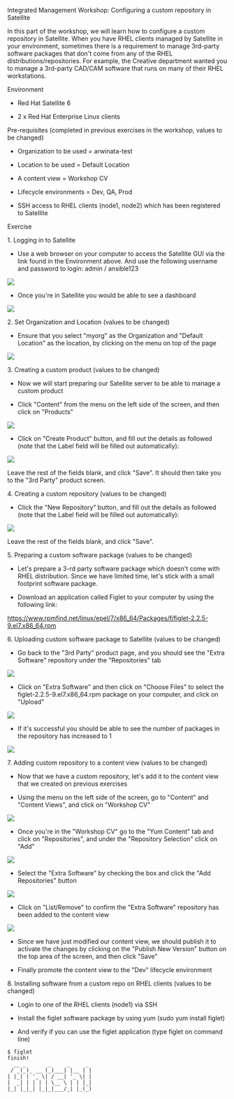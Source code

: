 Integrated Management Workshop: Configuring a custom repository in Satellite

In this part of the workshop, we will learn how to configure a custom repository in Satellite. When you have RHEL clients managed by Satellite in your environment, sometimes there is a requirement to manage 3rd-party software packages that don't come from any of the RHEL distributions/repositories. For example, the Creative department wanted you to manage a 3rd-party CAD/CAM software that runs on many of their RHEL workstations.

Environment

-   Red Hat Satellite 6

-   2 x Red Hat Enterprise Linux clients

Pre-requisites (completed in previous exercises in the workshop, values to be changed)

-   Organization to be used = arwinata-test

-   Location to be used = Default Location

-   A content view = Workshop CV

-   Lifecycle environments = Dev, QA, Prod

-   SSH access to RHEL clients (node1, node2) which has been registered to Satellite

Exercise

1\. Logging in to Satellite

-   Use a web browser on your computer to access the Satellite GUI via the link found in the Environment above. And use the following username and password to login: admin / ansible123

![](https://lh3.googleusercontent.com/E7feHyVF0hUr0ySyPm12NTdVZuLqSxVeRg30JZ63XorJSVAnOZDfGrW8h4f9xvStN9gp_Sx48ArGaThHSFuG9PcQsSdjqS7KDrpZ3OhkpqnLQ_RNsgTxVglJk90LNZfG2QLk6ULK)

-   Once you're in Satellite you would be able to see a dashboard

![](https://lh5.googleusercontent.com/g22VsrKilxepC3DSpw-tGWM9YOFHfrH2z8GRmwj6s_0369aX9JhXY0K2YGBI13mM7xB1CiWAOLg1CbQrNchNsWZsUgDBO3bNd9J_3bF5dQO0A1GztjMyVNx1OUrLM5STVk50Wx1a)

2\. Set Organization and Location (values to be changed)

-   Ensure that you select "myorg" as the Organization and "Default Location" as the location, by clicking on the menu on top of the page

![](https://lh5.googleusercontent.com/eQPZFalUi2kSLW2K7ejRnPnEl0pj_3msuo4QXKv8BKvKhAz-ClEA8FQspIhH8ukhfMHXc4VYJOYSYvgPZRnaKx94ZDaBqxDPYjeZqj-yGAKnwZBivyEksD7YIaurxnIxNCmAkWss)

3\. Creating a custom product (values to be changed)

-   Now we will start preparing our Satellite server to be able to manage a custom product

-   Click "Content" from the menu on the left side of the screen, and then click on "Products"

![](https://lh4.googleusercontent.com/G9XyXg_q9klv9KsT-2IyT0cIUjZLSXjjCSV2MJzi5LtwDuo3ZKY6o2fcVMFswhD9p3LUip7_C59t02jF1rMS3jByL02j0tcJvOOtY47gpkBO2bUPW67dMRh-Isf6T8DY3afwIgBD)

-   Click on "Create Product" button, and fill out the details as followed (note that the Label field will be filled out automatically):

![](https://lh5.googleusercontent.com/PsSrTQFuV_BSHr1DmMiICStmpTWQAz6INkfg_UsvmptZcAZiltBXdoxIl9ls1myn6SvoXYCAg8ZtgvYNDE1lV9wCCqzEIRDdgSBPzBAhDzUEmL6xX-JSb4hNqxtuiO8COZPQvkxY)

Leave the rest of the fields blank, and click "Save". It should then take you to the "3rd Party" product screen.

4\. Creating a custom repository (values to be changed)

-   Click the "New Repository" button, and fill out the details as followed (note that the Label field will be filled out automatically):

![](https://lh3.googleusercontent.com/YubtN4kG2LAHX3jx3vEyXed4MdikMx0wRupoeft-l3EHE7v5fD-zcWERt44tqLdDRVxjwjTKCWZ9NhSb6-BzC9Ohs-wBDd1WVv19AhvIPLEcHyRI4dA8a9SHm6Lg1w44ZgPuhydf)

Leave the rest of the fields blank, and click "Save".

5\. Preparing a custom software package (values to be changed)

-   Let's prepare a 3-rd party software package which doesn't come with RHEL distribution. Since we have limited time, let's stick with a small footprint software package.

-   Download an application called Figlet to your computer by using the following link:

<https://www.rpmfind.net/linux/epel/7/x86_64/Packages/f/figlet-2.2.5-9.el7.x86_64.rpm>

6\. Uploading custom software package to Satellite (values to be changed)

-   Go back to the "3rd Party" product page, and you should see the "Extra Software" repository under the "Repositories" tab

![](https://lh5.googleusercontent.com/qy2Qh1PrgGJiXPqEDM82xwbr37TAy0LmaqK1JFbshzPa8t_nr6sEH_Z0rpGGNdUM8LDAtkyb7TsvG53c2hVl4EnWZTn7riF3SU3QmJCFyziPxp5j-o1gtRA7pHm-j3RDAQO5sE67)

-   Click on "Extra Software" and then click on "Choose Files" to select the figlet-2.2.5-9.el7.x86_64.rpm package on your computer, and click on "Upload"

![](https://lh4.googleusercontent.com/SHC_mQYAeB8VURjUzyeRNSlZWkHZ8NespeM6Cuk-2LxjbzyBgQR824XcqPPEjUzqTchtF4XpAp1S0_GBILK-CFcRp0iA-Ox4ve_78S-VafESAGEtjIn3tCUTnFTVHgmhGRXVSOod)

-   If it's successful you should be able to see the number of packages in the repository has increased to 1

![](https://lh6.googleusercontent.com/gCY1mGVpEgEPRdEQ-Et7rmKohHPA4DNkrTURbRdz_CYwJI5932Z_CP6IggEqPFYog2QhpPblm7fQ8l90e4GbRWPs0mf_mQmh3h7fv9DJj7mQ3BwvQYO5Lg-6laGN_DHNAdtG9G-u)

7\. Adding custom repository to a content view (values to be changed)

-   Now that we have a custom repository, let's add it to the content view that we created on previous exercises

-   Using the menu on the left side of the screen, go to "Content" and "Content Views", and click on "Workshop CV"

![](https://lh6.googleusercontent.com/KPXrr2IPoygEFYB6F5IJ7y6KydzYR3Bq7oDQmgdPUvKxI9hhL4-4m4gHw5rucSpNt2J5fdcg32VoNuK2xX2B1EfupgprRXtVA94fOD_QsuBKcLd1RyxQaL6QuGU-Q10sGXiLxPWD)

-   Once you're in the "Workshop CV" go to the "Yum Content" tab and click on "Repositories", and under the "Repository Selection" click on "Add"

![](https://lh3.googleusercontent.com/_riBc5sHHzV5Y4eWpBCdw2g0hXLFT4Un9YAG_0iNOaVAg2GpPQpJuAsx6FgnfjIxGyg5X33BPN75ThQnXmJ9tCBizkZmt21-SKC9spZUimFGOS6qzMfg7FXw0uM4nD8pt52xPAxz)

-   Select the "Extra Software" by checking the box and click the "Add Repositories" button

![](https://lh5.googleusercontent.com/tt6K4c0AeMZUxWqxcO44C4yT52mTFt1h8Sgz_qtPyUQkMgg_TEGAENUsnIYyiL4e6J7xoBut7LEx_wyIY_FvdF4KgvfznXD0_2aJA9PLFaHC_bWHN2lnmdMIE7dQ1mt_MtOaY5MO)

-   Click on "List/Remove" to confirm the "Extra Software" repository has been added to the content view

![](https://lh5.googleusercontent.com/htIaNteFJwtLMYFfh4Ync58xtlfsbXkHvtIoObxRhYE3hvpR_FeuvEDr81n-37VcEphc0pNTjZF8TloVNhx-1A1bhLx2Wn0np8PZQtDLXS28mlQuS7Vyg8xoA9uXOyG4OmSSzGuX)

-   Since we have just modified our content view, we should publish it to activate the changes by clicking on the "Publish New Version" button on the top area of the screen, and then click "Save"

-   Finally promote the content view to the "Dev" lifecycle environment

8\. Installing software from a custom repo on RHEL clients (values to be changed)

-   Login to one of the RHEL clients (node1) via SSH

-   Install the figlet software package by using yum (sudo yum install figlet)

-   And verify if you can use the figlet application (type figlet on command line)

```
$ figlet
finish!
  __ _       _     _     _
 / _(_)_ __ (_)___| |__ | |
| |_| | '_ \| / __| '_ \| |
|  _| | | | | \__ \ | | |_|
|_| |_|_| |_|_|___/_| |_(_)
```
